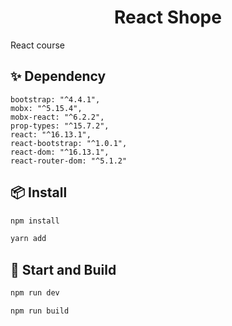 <h1 align="center"> React Shope </h1> 

<p>React course</p>

## ✨ Dependency
    bootstrap: "^4.4.1",
    mobx: "^5.15.4",
    mobx-react: "^6.2.2",
    prop-types: "^15.7.2",
    react: "^16.13.1",
    react-bootstrap: "^1.0.1",
    react-dom: "^16.13.1",
    react-router-dom: "^5.1.2"

## 📦 Install

```bash
npm install
```

```bash
yarn add
```

## 🔨 Start and Build

```bash
npm run dev
```

```bash
npm run build
```